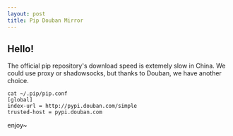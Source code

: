```yaml
---
layout: post
title: Pip Douban Mirror
---
```


Hello!
---
The official pip repository's download speed is extemely slow in China. We could use proxy or shadowsocks,  but thanks to Douban, we have another choice.

```shell
cat ~/.pip/pip.conf
[global]
index-url = http://pypi.douban.com/simple
trusted-host = pypi.douban.com
```

enjoy~



